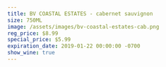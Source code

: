```yaml
---
title: BV COASTAL ESTATES - cabernet sauvignon
size: 750ML
image: /assets/images/bv-coastal-estates-cab.png
reg_price: $8.99
special_price: $5.99
expiration_date: 2019-01-22 00:00:00 -0700
show_wine: true
---
```


